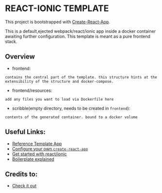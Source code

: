 # REACT-IONIC TEMPLATE

This project is bootstrapped with
[Create-React-App](https://github.com/facebook/create-react-app).

This is a default,ejected webpack/react/ionic app inside a docker container awaiting
further configuration. This template is meant as a pure frontend stack.


## Overview

- frontend:
```
contains the central part of the template. this structure hints at the
extensibility of the structure and docker-compose.
```

- frontend/resources:
``` 
add any files you want to load via Dockerfile here
```

- scribble(empty directory, needs to be created in `frontend`):
``` 
contents of the generated container. bound to a docker volume
```

## Useful Links:

- [Reference Template App](https://github.com/ionic-team/ionic-react-conference-app)
- [Configure your own `create-react-app`](https://auth0.com/blog/how-to-configure-create-react-app/)
- [Get started with react/ionic](https://ionicframework.com/blog/announcing-the-ionic-react-beta/)
- [Boilerplate explained](https://enappd.com/blog/whats-new-in-ionic-react-rc/87/)

## Credits to:
- [Check it out](https://www.9lessons.info/2019/05/ionic-react-capacitor-mobile-applications.html)
